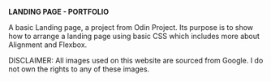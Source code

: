 **LANDING PAGE - PORTFOLIO**

A basic Landing page, a project from Odin Project. Its purpose is to show how to arrange a landing page using basic CSS which includes more about Alignment and Flexbox. 

DISCLAIMER: All images used on this website are sourced from Google. I do not own the rights to any of these images.
